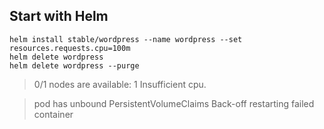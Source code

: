 
## Start with Helm
```
helm install stable/wordpress --name wordpress --set resources.requests.cpu=100m
helm delete wordpress
helm delete wordpress --purge
```

> 0/1 nodes are available: 1 Insufficient cpu.

> pod has unbound PersistentVolumeClaims Back-off restarting failed container